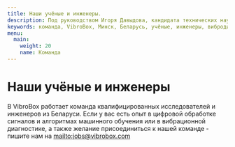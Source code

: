 ```yaml
---
title: Наши учёные и инженеры.
description: Под руководством Игоря Давыдова, кандидата технических наук и эксперта по вибродиагностике, команда VibroBox в Минске занимается наукой, разрабатывает алгоритмы ЦОС и «умные» датчики. Опыт в MAPS.ME Александра Борсука помогает масштабироваться на весь мир.
keywords: команда, VibroBox, Минск, Беларусь, учёные, инженеры, вибродиагносты, ЦОС, датчики
menu:
  main:
    weight: 20
    name: Команда
---
```

# Наши учёные и инженеры

В VibroBox работает команда квалифицированных исследователей и инженеров из Беларуси. Если у вас есть опыт в цифровой обработке сигналов и алгоритмах машинного обучения или в вибрационной диагностике, а также желание присоединиться к нашей команде - пишите нам на <mailto:jobs@vibrobox.com>
